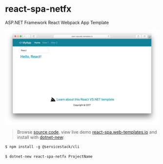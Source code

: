 # react-spa-netfx

ASP.NET Framework React Webpack App Template

[![](https://raw.githubusercontent.com/ServiceStack/Assets/master/csharp-templates/react-spa.png)](http://react-spa.web-templates.io/)

> Browse [source code](https://github.com/NetFrameworkTemplates/react-spa-netfx), view live demo [react-spa.web-templates.io](http://react-spa.web-templates.io) and install with [dotnet-new](http://docs.servicestack.net/dotnet-new):

    $ npm install -g @servicestack/cli

    $ dotnet-new react-spa-netfx ProjectName

